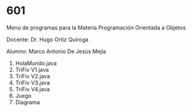 # 601

Menú de programas para la Materia Programación Orientada a Objetos

Docente: Dr. Hugo Ortiz Quiroga

Alumno: Marco Antonio De Jesús Mejía

1. HolaMundo.java
2. TriFiv V1.java
3. TriFiv V2.java
4. TriFiv V3.java
5. TriFiv V4.java
6. Juego
7. Diagrama